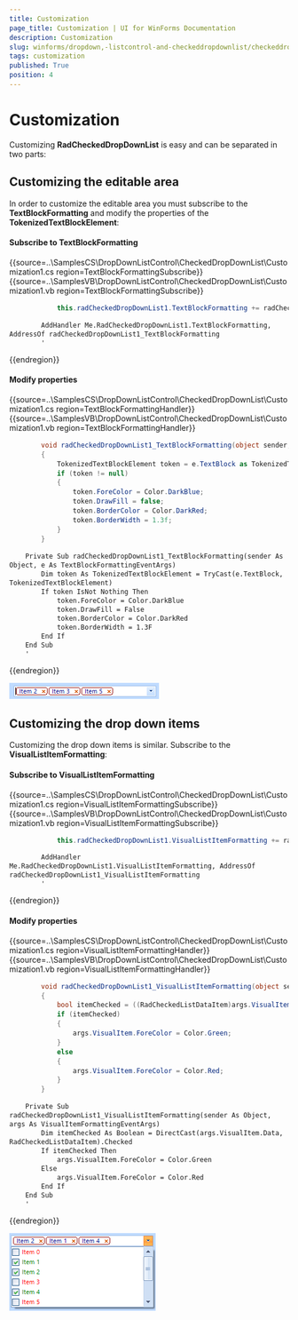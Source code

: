 ```yaml
---
title: Customization
page_title: Customization | UI for WinForms Documentation
description: Customization
slug: winforms/dropdown,-listcontrol-and-checkeddropdownlist/checkeddropdownlist/customization
tags: customization
published: True
position: 4
---
```


# Customization
 
Customizing __RadCheckedDropDownList__ is easy and can be separated in two parts:
      

## Customizing the editable area

In order to customize the editable area you must subscribe to the __TextBlockFormatting__ and modify the properties of the __TokenizedTextBlockElement__:

#### Subscribe to TextBlockFormatting 

{{source=..\SamplesCS\DropDownListControl\CheckedDropDownList\Customization1.cs region=TextBlockFormattingSubscribe}} 
{{source=..\SamplesVB\DropDownListControl\CheckedDropDownList\Customization1.vb region=TextBlockFormattingSubscribe}} 

````C#
            this.radCheckedDropDownList1.TextBlockFormatting += radCheckedDropDownList1_TextBlockFormatting;
````
````VB.NET
        AddHandler Me.RadCheckedDropDownList1.TextBlockFormatting, AddressOf radCheckedDropDownList1_TextBlockFormatting
        '
````

{{endregion}} 


#### Modify properties 

{{source=..\SamplesCS\DropDownListControl\CheckedDropDownList\Customization1.cs region=TextBlockFormattingHandler}} 
{{source=..\SamplesVB\DropDownListControl\CheckedDropDownList\Customization1.vb region=TextBlockFormattingHandler}} 

````C#
        void radCheckedDropDownList1_TextBlockFormatting(object sender, TextBlockFormattingEventArgs e)
        {
            TokenizedTextBlockElement token = e.TextBlock as TokenizedTextBlockElement;
            if (token != null)
            {
                token.ForeColor = Color.DarkBlue;
                token.DrawFill = false;
                token.BorderColor = Color.DarkRed;
                token.BorderWidth = 1.3f;
            }
        }
````
````VB.NET
    Private Sub radCheckedDropDownList1_TextBlockFormatting(sender As Object, e As TextBlockFormattingEventArgs)
        Dim token As TokenizedTextBlockElement = TryCast(e.TextBlock, TokenizedTextBlockElement)
        If token IsNot Nothing Then
            token.ForeColor = Color.DarkBlue
            token.DrawFill = False
            token.BorderColor = Color.DarkRed
            token.BorderWidth = 1.3F
        End If
    End Sub
    '
````

{{endregion}} 


![dropdown-and-listcontrol-checkeddropdownlist-customization 001](images/dropdown-and-listcontrol-checkeddropdownlist-customization001.png)

## Customizing the drop down items

Customizing the drop down items is similar. Subscribe to the __VisualListItemFormatting__:

#### Subscribe to VisualListItemFormatting 

{{source=..\SamplesCS\DropDownListControl\CheckedDropDownList\Customization1.cs region=VisualListItemFormattingSubscribe}} 
{{source=..\SamplesVB\DropDownListControl\CheckedDropDownList\Customization1.vb region=VisualListItemFormattingSubscribe}} 

````C#
            this.radCheckedDropDownList1.VisualListItemFormatting += radCheckedDropDownList1_VisualListItemFormatting;
````
````VB.NET
        AddHandler Me.RadCheckedDropDownList1.VisualListItemFormatting, AddressOf radCheckedDropDownList1_VisualListItemFormatting
        '
````

{{endregion}} 


#### Modify properties 

{{source=..\SamplesCS\DropDownListControl\CheckedDropDownList\Customization1.cs region=VisualListItemFormattingHandler}} 
{{source=..\SamplesVB\DropDownListControl\CheckedDropDownList\Customization1.vb region=VisualListItemFormattingHandler}} 

````C#
        void radCheckedDropDownList1_VisualListItemFormatting(object sender, VisualItemFormattingEventArgs args)
        {
            bool itemChecked = ((RadCheckedListDataItem)args.VisualItem.Data).Checked;
            if (itemChecked)
            {
                args.VisualItem.ForeColor = Color.Green;
            }
            else
            {
                args.VisualItem.ForeColor = Color.Red;
            }
        }
````
````VB.NET
    Private Sub radCheckedDropDownList1_VisualListItemFormatting(sender As Object, args As VisualItemFormattingEventArgs)
        Dim itemChecked As Boolean = DirectCast(args.VisualItem.Data, RadCheckedListDataItem).Checked
        If itemChecked Then
            args.VisualItem.ForeColor = Color.Green
        Else
            args.VisualItem.ForeColor = Color.Red
        End If
    End Sub
    '
````

{{endregion}} 


![dropdown-and-listcontrol-checkeddropdownlist-customization 002](images/dropdown-and-listcontrol-checkeddropdownlist-customization002.png)
